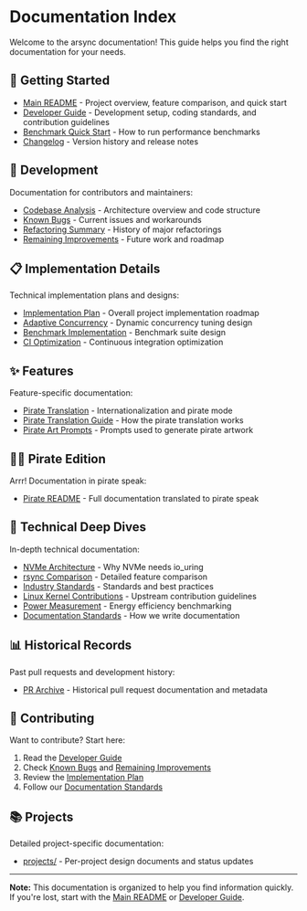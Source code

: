 # Documentation Index

Welcome to the arsync documentation! This guide helps you find the right documentation for your needs.

## 📖 Getting Started

- [Main README](../README.md) - Project overview, feature comparison, and quick start
- [Developer Guide](DEVELOPER.md) - Development setup, coding standards, and contribution guidelines
- [Benchmark Quick Start](BENCHMARK_QUICK_START.md) - How to run performance benchmarks
- [Changelog](CHANGELOG.md) - Version history and release notes

## 🔧 Development

Documentation for contributors and maintainers:

- [Codebase Analysis](development/CODEBASE_ANALYSIS.md) - Architecture overview and code structure
- [Known Bugs](development/KNOWN_BUGS.md) - Current issues and workarounds
- [Refactoring Summary](development/REFACTORING_SUMMARY.md) - History of major refactorings
- [Remaining Improvements](development/REMAINING_IMPROVEMENTS.md) - Future work and roadmap

## 📋 Implementation Details

Technical implementation plans and designs:

- [Implementation Plan](implementation/IMPLEMENTATION_PLAN.md) - Overall project implementation roadmap
- [Adaptive Concurrency](implementation/ADAPTIVE_CONCURRENCY_IMPLEMENTATION.md) - Dynamic concurrency tuning design
- [Benchmark Implementation](implementation/BENCHMARK_IMPLEMENTATION_PLAN.md) - Benchmark suite design
- [CI Optimization](implementation/CI_OPTIMIZATION_ANALYSIS.md) - Continuous integration optimization

## ✨ Features

Feature-specific documentation:

- [Pirate Translation](features/PIRATE_FEATURE_SUMMARY.md) - Internationalization and pirate mode
- [Pirate Translation Guide](PIRATE_TRANSLATION.md) - How the pirate translation works
- [Pirate Art Prompts](PIRATE_ART_PROMPTS.md) - Prompts used to generate pirate artwork

## 🏴‍☠️ Pirate Edition

Arrr! Documentation in pirate speak:

- [Pirate README](pirate/) - Full documentation translated to pirate speak

## 🔬 Technical Deep Dives

In-depth technical documentation:

- [NVMe Architecture](NVME_ARCHITECTURE.md) - Why NVMe needs io_uring
- [rsync Comparison](RSYNC_COMPARISON.md) - Detailed feature comparison
- [Industry Standards](INDUSTRY_STANDARDS.md) - Standards and best practices
- [Linux Kernel Contributions](LINUX_KERNEL_CONTRIBUTIONS.md) - Upstream contribution guidelines
- [Power Measurement](POWER_MEASUREMENT.md) - Energy efficiency benchmarking
- [Documentation Standards](DOCUMENTATION_STANDARDS.md) - How we write documentation

## 📊 Historical Records

Past pull requests and development history:

- [PR Archive](pr-archive/) - Historical pull request documentation and metadata

## 🤝 Contributing

Want to contribute? Start here:

1. Read the [Developer Guide](DEVELOPER.md)
2. Check [Known Bugs](development/KNOWN_BUGS.md) and [Remaining Improvements](development/REMAINING_IMPROVEMENTS.md)
3. Review the [Implementation Plan](implementation/IMPLEMENTATION_PLAN.md)
4. Follow our [Documentation Standards](DOCUMENTATION_STANDARDS.md)

## 📚 Projects

Detailed project-specific documentation:

- [projects/](projects/) - Per-project design documents and status updates

---

**Note:** This documentation is organized to help you find information quickly. If you're lost, start with the [Main README](../README.md) or [Developer Guide](DEVELOPER.md).
